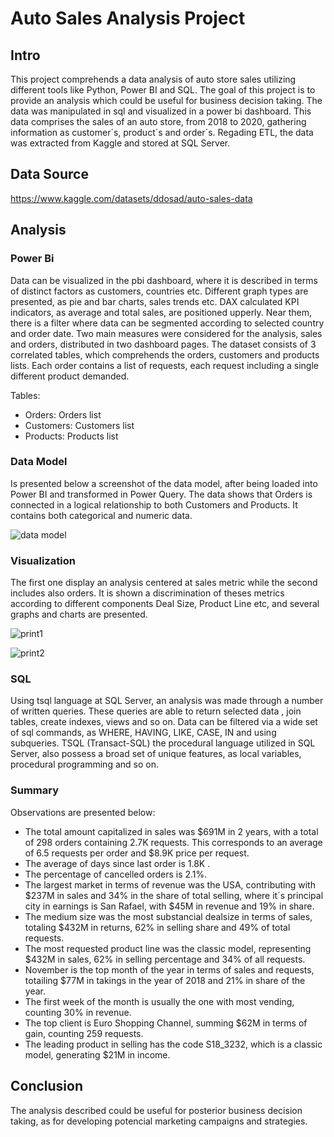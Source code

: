 # Auto Sales Analysis Project

## Intro
This project comprehends a data analysis of auto store sales utilizing different tools like Python, Power BI and SQL. The goal of this project is to provide an analysis which could be useful for business decision taking. The data was manipulated in sql and visualized in a power bi dashboard. This data comprises the sales of an auto store, from 2018 to 2020, gathering information as customer´s, product´s and order´s. Regading ETL, the data was extracted from Kaggle and stored at SQL Server. 

## Data Source 
https://www.kaggle.com/datasets/ddosad/auto-sales-data

## Analysis

### Power Bi 

Data can be visualized in the pbi dashboard, where it is described in terms of distinct factors as customers, countries etc. Different graph types are presented, as pie and bar charts, sales trends etc. DAX calculated KPI indicators, as average and total sales, are positioned upperly. Near them, there is a filter where data can be segmented according to selected country and order date. Two main measures were considered for the analysis, sales and orders, distributed in two dashboard pages. The dataset consists of 3 correlated tables, which comprehends the orders, customers and products lists. Each order contains a list of requests, each request including a single different product demanded. 


Tables:
- Orders: Orders list
- Customers: Customers list
- Products: Products list

### Data Model

Is presented below a screenshot of the data model, after being loaded into Power BI and transformed in Power Query. The data shows that Orders is connected in a logical relationship to both Customers and Products. It contains both categorical and numeric data.


![data model](https://github.com/CarlosLacerda1/Project-Auto-Sales-Analysis/assets/122105130/b77663d7-8069-4ace-a5ff-4f70a907f1c3)



### Visualization
 The first one display an analysis centered at sales metric while the second includes also orders. It is shown a discrimination of theses metrics according to different components Deal Size, Product Line etc, and several graphs and charts are presented. 

![print1](https://github.com/CarlosLacerda1/Project-Auto-Sales-Analysis/assets/122105130/43726867-fe8f-4c4f-b488-090cfd5f9318)

 ![print2](https://github.com/CarlosLacerda1/Project-Auto-Sales-Analysis/assets/122105130/834d3fdc-5d02-49a3-a674-886a120f3b5a)

### SQL 

Using tsql language at SQL Server, an analysis was made through a number of written
queries. These queries are able to return selected data , join tables, create indexes, views and so on. Data can be filtered via a wide set of sql commands, as WHERE, HAVING, LIKE, CASE, IN and using subqueries. TSQL (Transact-SQL) the procedural language utilized in SQL Server, also possess a broad set of unique features, as local variables, procedural programming and so on.  
### Summary

Observations are presented below:

- The total amount capitalized in sales was $691M in 2 years, with a total of 298 orders containing 2.7K requests. This corresponds to an average of 6.5 requests per order and $8.9K price per request.
- The average of days since last order is 1.8K .
- The percentage of cancelled orders is 2.1%.
- The largest market in terms of revenue was the USA, contributing with $237M in sales and 34% in the share of total selling, where it´s principal city in earnings is San Rafael, with $45M in revenue and 19% in share.
- The medium size was the most substancial dealsize in terms of sales, totaling $432M in returns, 62% in selling share and 49% of total requests.
- The most requested product line was the classic model, representing $432M in sales, 62% in selling percentage and 34% of all requests.
- November is the top month of the year in terms of sales and requests, totailing $77M in takings in the year of 2018 and 21% in share of the year. 
- The first week of the month is usually the one with most vending, counting 30% in revenue.
- The top client is Euro Shopping Channel, summing $62M in terms of gain, counting 259 requests.
- The leading product in selling has the code S18_3232, which is a classic model, generating $21M in income.
  


## Conclusion

The analysis described could be useful for posterior business decision taking, as for developing potencial marketing campaigns and strategies. 


                                                                                                                   
